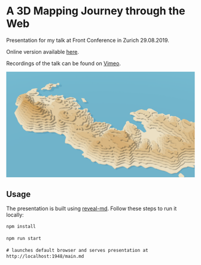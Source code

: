 # A 3D Mapping Journey through the Web

Presentation for my talk at Front Conference in Zurich 29.08.2019.

Online version available [here](https://arnofiva.github.io/2019-08-front-conference-talk/).

Recordings of the talk can be found on [Vimeo](https://vimeo.com/356660578).

![Sailing the Cyclades](images/featured-slide.png)

## Usage

The presentation is built using [reveal-md](https://github.com/webpro/reveal-md). Follow these steps to run it locally:

```
npm install

npm run start

# launches default browser and serves presentation at http://localhost:1948/main.md
```